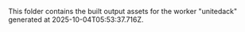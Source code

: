 This folder contains the built output assets for the worker "unitedack" generated at 2025-10-04T05:53:37.716Z.